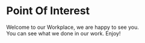 # Point Of Interest

Welcome to our Workplace, we are happy to see you.<br>
You can see what we done in our work.
Enjoy!
